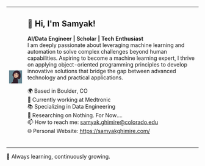 <table>
<tr>
<td valign="middle" style="text-align: center; vertical-align: middle; height: 300px;"><img src="img.png" width="300" style="vertical-align: middle;"/></td>
<td valign="top">

<h2>👋 Hi, I'm Samyak!</h2>

<strong>AI/Data Engineer | Scholar | Tech Enthusiast</strong><br>
I am deeply passionate about leveraging machine learning and automation to solve complex challenges beyond human capabilities. Aspiring to become a machine learning expert, I thrive on applying object-oriented programming principles to develop innovative solutions that bridge the gap between advanced technology and practical applications.<br><br>
🌍 Based in Boulder, CO <br>
💼 Currently working at Medtronic <br>
📚 Specializing in Data Engineering <br>
🔭 Researching on Nothing. For Now.... <br>
📫 How to reach me: samyak.ghimire@colorado.edu <br>
🌐 Personal Website: https://samyakghimire.com/ <br><br>

</td>
</tr>
</table>

🚀 Always learning, continuously growing.<br>
